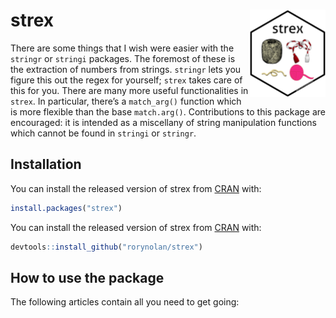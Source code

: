 
<!-- README.md is generated from README.Rmd. Please edit that file -->

# strex <img src="man/figures/logo.png" align="right" height=140/>

There are some things that I wish were easier with the `stringr` or
`stringi` packages. The foremost of these is the extraction of numbers
from strings. `stringr` lets you figure this out the regex for yourself;
`strex` takes care of this for you. There are many more useful
functionalities in `strex`. In particular, there’s a `match_arg()`
function which is more flexible than the base `match.arg()`.
Contributions to this package are encouraged: it is intended as a
miscellany of string manipulation functions which cannot be found in
`stringi` or `stringr`.

## Installation

You can install the released version of strex from
[CRAN](https://CRAN.R-project.org) with:

``` r
install.packages("strex")
```

You can install the released version of strex from
[CRAN](https://CRAN.R-project.org) with:

``` r
devtools::install_github("rorynolan/strex")
```

## How to use the package

The following articles contain all you need to get going:
